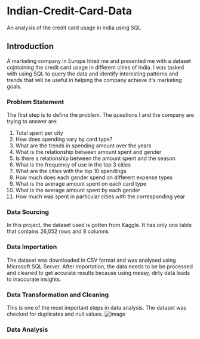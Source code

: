 # Indian-Credit-Card-Data
An analysis of the credit card usage in india using SQL  
## Introduction
A marketing company in Europe hired me and presented me with a dataset cojntaining the credit card usage in different cities of India. I was tasked with using SQL to query the data and identify interesting patterns and trends that will be useful in helping the company achieve it's marketing goals.

### Problem Statement

The first step is to define the problem. The questions I and the company are trying to answer are:
1.	Total spent per city
2.	How does spending vary by card type?
3.	What are the trends in spending amount over the years
4.	What is the relationship between amount spent and gender
5.	Is there a relationship between the amount spent and the season
6.	What is the frequency of use in the top 3 cities
7.	What are the cities with the top 10 spendings
8.	How much does each gender spend on different expense types
9.	What is the average amount spent on each card type
10.	What is the average amount spent by each gender
11.	How much was spent in particular cities with the corresponding year

### Data Sourcing
In this project, the dataset used is gotten from Kaggle. It has only one table that contains 26,052 rows and 8 columns

### Data Importation
The dataset was downloaded in CSV format and was analysed using Microsoft SQL Server. After importation, the data needs to be be processed and cleaned to get accurate results because using messy, dirty data leads to inaccurate insights.

### Data Transformation and Cleaning
This is one of the most important steps in data analysis. The dataset was checked for duplicates and null values.
![image](https://github.com/user-attachments/assets/0b5090b4-eacd-4047-926d-fefdbaee11de)

### Data Analysis


    
